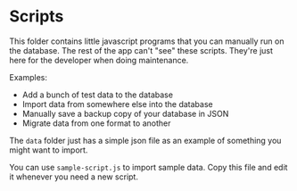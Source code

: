 # Scripts

This folder contains little javascript programs that you can manually run on the database. The rest of the app can't "see" these scripts. They're just here for the developer when doing maintenance.

Examples:
 - Add a bunch of test data to the database
 - Import data from somewhere else into the database
 - Manually save a backup copy of your database in JSON
 - Migrate data from one format to another

The `data` folder just has a simple json file as an example of something you might want to import.

You can use `sample-script.js` to import sample data. Copy this file and edit it whenever you need a new script.
